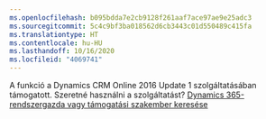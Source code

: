 ```yaml
---
ms.openlocfilehash: b095bdda7e2cb9128f261aaf7ace97ae9e25adc3
ms.sourcegitcommit: 5c4c9bf3ba018562d6cb3443c01d550489c415fa
ms.translationtype: HT
ms.contentlocale: hu-HU
ms.lasthandoff: 10/16/2020
ms.locfileid: "4069741"
---
```

A funkció a Dynamics CRM Online 2016 Update 1 szolgáltatásában támogatott. Szeretné használni a szolgáltatást? [Dynamics 365-rendszergazda vagy támogatási szakember keresése](https://docs.microsoft.com/dynamics365/customerengagement/on-premises/basics/find-administrator-support)
